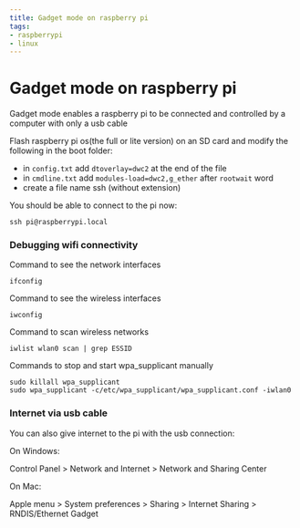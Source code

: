 ```yaml
---
title: Gadget mode on raspberry pi
tags:
- raspberrypi
- linux
---
```


# Gadget mode on raspberry pi

Gadget mode enables a raspberry pi to be connected and controlled by a computer with only a usb cable

Flash raspberry pi os(the full or lite version) on an SD card and modify the following in the boot folder:
- in `config.txt` add `dtoverlay=dwc2` at the end of the file
- in `cmdline.txt` add `modules-load=dwc2,g_ether` after `rootwait` word
- create a file name ssh (without extension)

You should be able to connect to the pi now:
```
ssh pi@raspberrypi.local
```

### Debugging wifi connectivity 

Command to see the network interfaces
```
ifconfig
```

Command to see the wireless interfaces
```
iwconfig
```

Command to scan wireless networks
```
iwlist wlan0 scan | grep ESSID
```

Commands to stop and start wpa_supplicant manually
```
sudo killall wpa_supplicant
sudo wpa_supplicant -c/etc/wpa_supplicant/wpa_supplicant.conf -iwlan0
``` 

### Internet via usb cable

You can also give internet to the pi with the usb connection:

On Windows:

Control Panel > Network and Internet > Network and Sharing Center

On Mac: 

Apple menu > System preferences > Sharing > Internet Sharing > RNDIS/Ethernet Gadget

